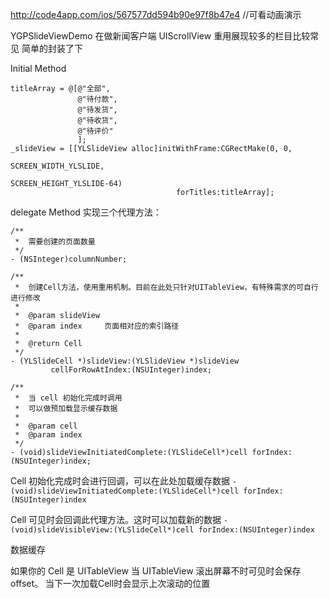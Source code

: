 
http://code4app.com/ios/567577dd594b90e97f8b47e4 //可看动画演示

YGPSlideViewDemo
在做新闻客户端 UIScrollView 重用展现较多的栏目比较常见
简单的封装了下

Initial Method
```objc
titleArray = @[@"全部",
               @"待付款",
               @"待发货",
               @"待收货",
               @"待评价"
               ];
_slideView = [[YLSlideView alloc]initWithFrame:CGRectMake(0, 0,
                                                          SCREEN_WIDTH_YLSLIDE,
                                                          SCREEN_HEIGHT_YLSLIDE-64)
                                     forTitles:titleArray];
```

delegate Method
实现三个代理方法：
```objc
/**
 *  需要创建的页面数量
 */
- (NSInteger)columnNumber;

/**
 *  创建Cell方法，使用重用机制。目前在此处只针对UITableView，有特殊需求的可自行进行修改
 *
 *  @param slideView
 *  @param index     页面相对应的索引路径
 *
 *  @return Cell
 */
- (YLSlideCell *)slideView:(YLSlideView *)slideView
         cellForRowAtIndex:(NSUInteger)index;

/**
 *  当 cell 初始化完成时调用
 *  可以做预加载显示缓存数据
 *
 *  @param cell
 *  @param index
 */
- (void)slideViewInitiatedComplete:(YLSlideCell*)cell forIndex:(NSUInteger)index;
```

Cell 初始化完成时会进行回调，可以在此处加载缓存数据
``- (void)slideViewInitiatedComplete:(YLSlideCell*)cell forIndex:(NSUInteger)index``

Cell 可见时会回调此代理方法。这时可以加载新的数据
``- (void)slideVisibleView:(YLSlideCell*)cell forIndex:(NSUInteger)index``

数据缓存

如果你的 Cell 是 UITableView 当 UITableView 滚出屏幕不时可见时会保存offset。 当下一次加载Cell时会显示上次滚动的位置
